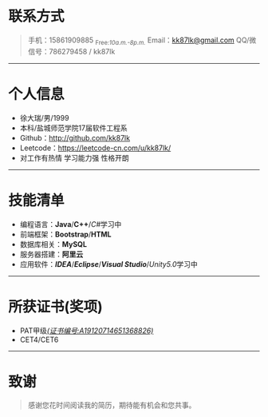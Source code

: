 
# 联系方式
> 手机：15861909885    <sub>Free:*10a.m.-8p.m.*</sub>
> Email：kk87lk@gmail.com 
> QQ/微信号：786279458 / kk87lk

---

# 个人信息

 - 徐大瑞/男/1999 
 - 本科/盐城师范学院17届软件工程系
 - Github：http://github.com/kk87lk 
 - Leetcode：https://leetcode-cn.com/u/kk87lk/
 - 对工作有热情 学习能力强 性格开朗
---
# 技能清单
- 编程语言：**Java**/**C++**/*C#*<kbd>学习中</kbd>
- 前端框架：**Bootstrap**/**HTML**
- 数据库相关：**MySQL**
- 服务器搭建：**阿里云**
- 应用软件：**_IDEA_**/**_Eclipse_**/**_Visual Studio_**/*Unity5.0*<kbd>学习中</kbd>
---
# 所获证书(奖项)
- PAT甲级[*(证书编号:A19120714651368826)*](https://www.patest.cn/certificates)
- CET4/CET6
---

# 致谢
>感谢您花时间阅读我的简历，期待能有机会和您共事。
